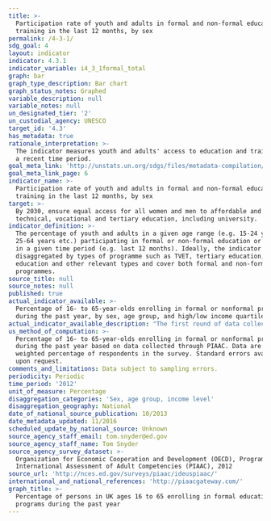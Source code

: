 ```yaml
---
title: >-
  Participation rate of youth and adults in formal and non-formal education and
  training in the last 12 months, by sex
permalink: /4-3-1/
sdg_goal: 4
layout: indicator
indicator: 4.3.1
indicator_variable: i4_3_1formal_total
graph: bar
graph_type_description: Bar chart
graph_status_notes: Graphed
variable_description: null
variable_notes: null
un_designated_tier: '2'
un_custodial_agency: UNESCO
target_id: '4.3'
has_metadata: true
rationale_interpretation: >-
  The indicator measures youth and adults' access to education and training for
  a recent time period.
goal_meta_link: 'http://unstats.un.org/sdgs/files/metadata-compilation/Metadata-Goal-4.pdf'
goal_meta_link_page: 6
indicator_name: >-
  Participation rate of youth and adults in formal and non-formal education and
  training in the last 12 months, by sex
target: >-
  By 2030, ensure equal access for all women and men to affordable and quality
  technical, vocational and tertiary education, including university.
indicator_definition: >-
  The percentage of youth and adults in a given age range (e.g. 15-24 years,
  25-64 years etc.) participating in formal or non-formal education or training
  in a given time period (e.g. last 12 months). Ideally, the indicator should be
  disaggregated by types of programme such as TVET, tertiary education, adult
  education and other relevant types and cover both formal and non-formal
  programmes.
source_title: null
source_notes: null
published: true
actual_indicator_available: >-
  Percentage of 16- to 65-year-olds enrolling in formal or nonformal programs
  during the past year, by sex, age group, and high/low income quartile
actual_indicator_available_description: "The first round of data collection in the United States (officially known as the U.S. PIAAC Main Study) was conducted from August 2011 through April 2012 with a nationally representative household sample of 5,000 adults between the ages of 16 and 65. i4_3_1formal_total\t          Percentage participating in formal education, total i4_3_1formal_male\t          Percentage participating in formal education, males i4_3_1formal_female\t          Percentage participating in formal education, females i4_3_1formal_24\t              Percentage participating in formal education, less than age 25 i4_3_1formal_34\t              Percentage participating in formal education, 25 to 34 i4_3_1formal_44               Percentage participating in formal education, 35 to 44 i4_3_1formal_54               Percentage participating in formal education, 45 to 54 i4_3_1formal_65\t              Percentage participating in formal education, 55 to 65 i4_3_1formal_lowquartile\t  Percentage participating in formal education, lowest income quartile i4_3_1formal_midquartiles     Percentage participating in formal education, middle two income quartiles i4_3_1formal_highquartile\t  Percentage participating in formal education, high income quartile i4_3_1nonformal_total\t      Percentage participating in nonformal education, total i4_3_1nonformal_male\t      Percentage participating in nonformal education, males i4_3_1nonformal_female\t      Percentage participating in nonformal education, females i4_3_1nonformal_24\t          Percentage participating in nonformal education, less than age 25 i4_3_1nonformal_34\t          Percentage participating in nonformal education, 25 to 34 i4_3_1nonformal_44\t          Percentage participating in nonformal education, 35 to 44 i4_3_1nonformal_54\t          Percentage participating in nonformal education, 45 to 54 i4_3_1nonformal_65\t          Percentage participating in nonformal education, 55 to 65 i4_3_1nonformal_lowquartile\t  Percentage participating in nonformal education, lowest income quartile i4_3_1nonformal_midquartiles  Percentage participating in nonformal education, middle two income quartiles i4_3_1nonformal_highquartile Percentage participating in nonformal education, high income quartile"
us_method_of_computation: >-
  Percentage of 16- to 65-year-olds enrolling in formal or nonformal programs
  during the past year based on data collected through PIAAC. Data are based on
  weighted percentage of respondents in the survey. Standard errors available
  upon request.
comments_and_limitations: Data subject to sampling errors.
periodicity: Periodic
time_period: '2012'
unit_of_measure: Percentage
disaggregation_categories: 'Sex, age group, income level'
disaggregation_geography: National
date_of_national_source_publication: 10/2013
date_metadata_updated: 11/2016
scheduled_update_by_national_source: Unknown
source_agency_staff_email: tom.snyder@ed.gov
source_agency_staff_name: Tom Snyder
source_agency_survey_dataset: >-
  Organization for Economic Cooperation and Development (OECD), Program for the
  International Assessment of Adult Competencies (PIAAC), 2012
source_url: 'http://nces.ed.gov/surveys/piaac/ideuspiaac/'
international_and_national_references: 'http://piaacgateway.com/'
graph_title: >-
  Percentage of persons in UK ages 16 to 65 enrolling in formal educational
  programs during the past year
---
```

